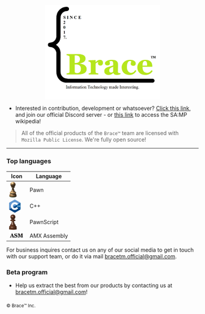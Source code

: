 <p align="center">
  <img width="300" align="center" src="bracetm_title.png">
</p>


- Interested in contribution, development or whatsoever? [Click this link](https://discord.gg/k54r9YVY8R), and join our official Discord server - or [this link](https://github.com/bracetm/samp-wiki) to access the SA:MP wikipedia!

> All of the official products of the `Brace™` team are licensed with `Mozilla Public License`. We're fully open source!

--------------------------------------------------------------------------------------------------------------------------------

### Top languages

| Icon | Language |
|----------------------------------|----------------------------------|
| <img src= "pawn.png" width=20 align="center"> | Pawn |
| <img src= "cpp.png" width=30 align="center"> | C++ |
| <img src= "pawnscript.png" width=20 align="center"> | PawnScript |
| <img src= "asm.png" width=40 align="center"> | AMX Assembly |

For business inquires contact us on any of our social media to get in touch with our support team, or do it via mail bracetm.official@gmail.com.


### Beta program
- Help us extract the best from our products by contacting us at bracetm.official@gmail.com!

<sub>©️ Brace™️ Inc.</sub>
